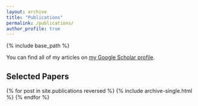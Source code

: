 ```yaml
---
layout: archive
title: "Publications"
permalink: /publications/
author_profile: true
---
```


{% include base_path %}

You can find all of my articles on
<a href="https://scholar.google.com/citations?user=uUkxLGAAAAAJ">my Google Scholar profile</a>.

<h2>Selected Papers</h2>

{% for post in site.publications reversed %}
  {% include archive-single.html %}
{% endfor %}
